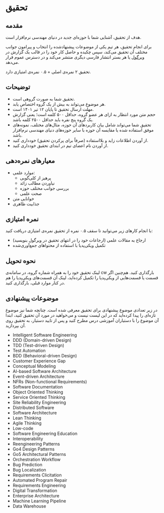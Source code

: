 # تحقیق

## مقدمه
هدف از تحقیق، آشنایی شما با حوزه‌ای جدید در دنیای مهندسی نرم‌افزار است.

برای انجام تحقیق، هر تیم یکی از موضوعات پیشنهاد‌شده را انتخاب و پیرامون جوانب مختلف آن تحقیق می‌کند، سپس چکیده و حاصل کار خود را در قالب یک گزارش در [ویرگول](https://virgool.io/) یا هر بستر انتشار فارسی دیگری منتشر می‌کند و در دسترس عموم قرار می‌دهد.

تحقیق ۲ نمره‌ی اصلی + ۰.۵ نمره‌ی امتیازی دارد.

## توضیحات
- ﺗﺤﻘﯿﻖ ﺷﻤﺎ به صورت گروهی است.
- هر موضوع می‌تواند به بیش از یک گروه اختصاص یابد.
- مهلت ارسال تحقیق تا پایان ۱۲ تیر ۱۴۰۱ است.
- حجم متن مورد انتظار به ازای هر عضو گروه، حداقل ۵۰۰ کلمه است؛ یعنی گزارش یک گروه پنج نفره باید حداقل ۲۵۰۰ کلمه باشد.
- تحقیق شما می‌تواند شامل بیان کاربردهای آن حوزه، مثال‌های مختلف، نمونه‌های موفق استفاده شده یا ﻣﻘﺎﯾﺴﻪ آن حوزه با سایر حوزه‌های دنیای مهندسی نرم‌افزار ﺑﺎﺷﺪ.
- از آوردن اطلاعات زاید و بلااستفاده (صرفاً برای پرکردن تحقیق) خودداری کنید.
- از آوردن نام اعضای تیم در ابتدای تحقیق خودداری کنید.


## معیارهای نمره‌دهی
- موارد علمی:
  - پرهیز از کلی‌گویی
  - نیاوردن مطالب زائد
  - بررسی جوانب مختلف حوزه
  - صحت علمی
- خوانایی متن
- جذابیت ظاهری


## نمره امتیازی
با انجام کارهای زیر می‌توانید تا سقف ۰.۵ نمره از تحقیق نمره‌ی امتیازی دریافت کنید:
- ارجاع به مقالات علمی (ارجاعات خود را در انتهای تحقیق در ویرگول بنویسید)
- تکمیل ویکی‌پدیا با استفاده از محتواهای جمع‌آوری‌شده

## نحوه تحویل
لینک تحقیق خود را به همراه شماره گروه، در سامانه‌ی cw بارگذاری کنید. هم‌چنین اگر قسمت یا قسمت‌هایی از ویکی‌پدیا را تکمیل کرده‌اید، لینک آن قسمت‌های ویکی‌پدیا را هم در کنار موارد قبلی، بارگذاری کنید.

## موضوعات پیشنهادی
در زیر تعدادی موضوع پیشنهادی برای تحقیق معرفی شده است. چنانچه شما نیز موضوع تازه‌ای را پیدا کرده‌اید که در این لیست نیست و می‌خواهید در مورد آن تحقیق کنید، ابتدا آن موضوع را با دستیاران آموزشی درس مطرح کنید و پس از تایید دستیار، به تحقیق روی آن بپردازید.

- Intelligent Software Engineering
- DDD (Domain-driven Design)
- TDD (Test-driven Design)
- Test Automation
- BDD (Behavioral-driven Design)
- Customer Experience Gap
- Conceptual Modeling
- AI-based Software Architecture
- Event-driven Architecture
- NFRs (Non-functional Requirements)
- Software Documentation
- Object Oriented Thinking
- Service Oriented Thinking
- Site Reliability Engineering
- Distributed Software
- Software Architecture
- Lean Thinking
- Agile Thinking
- Low-code
- Software Engineering Education
- Interoperability
- Reengineering Patterns
- Go4 Design Patterns
- Go5 Architectural Patterns
- Orchestration Workflow
- Bug Prediction
- Bug Localization
- Requirements Clicitation
- Automated Program Repair
- Requirements Engineering
- Digital Transformation
- Enterprise Architecture
- Machine Learning Pipeline
- Data Warehouse
